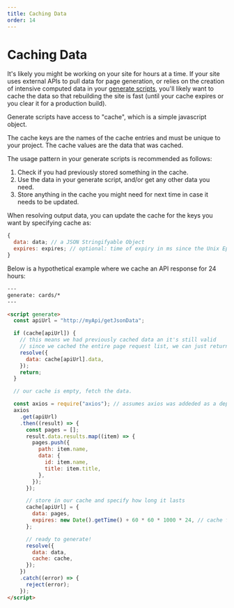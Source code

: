 ```yaml
---
title: Caching Data
order: 14
---
```


# Caching Data

It's likely you might be working on your site for hours at a time. If your site uses external APIs to pull data for page generation, or relies on the creation of intensive computed data in your [generate scripts](/templates/generateScript/), you'll likely want to cache the data so that rebuilding the site is fast (until your cache expires or you clear it for a production build).

Generate scripts have access to "cache", which is a simple javascript object.

The cache keys are the names of the cache entries and must be unique to your project.
The cache values are the data that was cached.

The usage pattern in your generate scripts is recommended as follows:

1. Check if you had previously stored something in the cache.
2. Use the data in your generate script, and/or get any other data you need.
3. Store anything in the cache you might need for next time in case it needs to be updated.

When resolving output data, you can update the cache for the keys you want by specifying cache as:

```javascript
{
  data: data; // a JSON Stringifyable Object
  expires: expires; // optional: time of expiry in ms since the Unix Epoch.
}
```

Below is a hypothetical example where we cache an API response for 24 hours:

```html
---
generate: cards/*
---

<script generate>
  const apiUrl = "http://myApi/getJsonData";

  if (cache[apiUrl]) {
    // this means we had previously cached data an it's still valid
    // since we cached the entire page request list, we can just return it now
    resolve({
      data: cache[apiUrl].data,
    });
    return;
  }

  // our cache is empty, fetch the data.

  const axios = require("axios"); // assumes axios was addeded as a dependency in your project
  axios
    .get(apiUrl)
    .then((result) => {
      const pages = [];
      result.data.results.map((item) => {
        pages.push({
          path: item.name,
          data: {
            id: item.name,
            title: item.title,
          },
        });
      });

      // store in our cache and specify how long it lasts
      cache[apiUrl] = {
        data: pages,
        expires: new Date().getTime() + 60 * 60 * 1000 * 24, // cache for 24 hours from now
      };

      // ready to generate!
      resolve({
        data: data,
        cache: cache,
      });
    })
    .catch((error) => {
      reject(error);
    });
</script>
```
